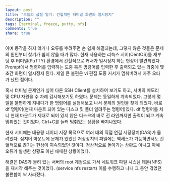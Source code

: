 ```yaml
---
layout: post
title: "오늘의 삽질 일기: 간헐적인 터미널 화면의 일시정지"
description: ""
tags: [terminal, freeze, putty, nfs]
comments: true
share: true
---
```


아예 동작을 하지 않거나 오류를 뿌려주면 손 쉽게 해결되는데, 그렇지 않은 것들은 문제의 원인부터 찾기가 쉽지 않을 때가 많다. 현재 사용하는 리눅스 서버(CentOS)를 재부팅 후 터미널(PuTTY) 환경에서 간헐적으로 커서가 일시정지 하는 현상이 발견되었다. Prompt에서 명령어를 입력하는 도중 혹은 명령어를 입력한 후 출력되고 있는 와중에 몇 초간 화면이 일시정지 된다. 제일 큰 불편은 vi 편집 도중 커서가 멈춰버려서 자주 오타가 났던 점이다.

혹시 터미널 문제인가 싶어 다른 SSH Client를 설치하여 보기도 하고, 서버의 메모리 및 CPU 자원을 수 차례 감시해보기도 하였다. 문제는 동일하게 계속되었다. 그렇게 몇 일을 불편하게 지내다가 한 명령어를 실행해보고 나서 문제의 원인을 찾게 되었다. 바로 df 명령어(현재 마운트 되어 있는 디스크 및 폴더 알려주는 명령어)였다. df 명령어를 치니 현재 마운트가 제대로 되어 있지 않은 디스크의 바로 전 라인까지만 출력이 되고 계속 멈춰있는 것이었다. Ctrl+C를 눌러 멈춰있는 상황을 빠져나왔다.

현재 서버에는 대용량 데이터 저장 목적으로 여러 대의 직접 연결 저장장치(DAS)가 물려있다. 심지어 마운트에 문제가 있었던 저장장치의 파일에는 액세스가 가능하면서도 간헐적으로 끊기는 현상이 지속되었던 것이다. 정상적으로 돌아가는 상황도 아니고 아예 오류가 발생한 상황도 아닌 애매한 상황이었다.

해결은 DAS가 물려 있는 서버의 root 계정으로 가서 네트워크 파일 시스템 데몬(NFS)을 재시작 해주는 것이었다. (service nfs restart) 이를 수행하고 나니 그 동안 겪었던 불편함이 싹 사라졌다.